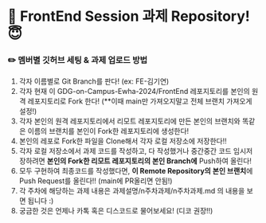 # 📌 FrontEnd Session 과제 Repository!😇

### ✏️ 멤버별 깃허브 세팅 & 과제 업로드 방법
1. 각자 이름별로 Git Branch를 판다! (ex: FE-김기연)
2. 각자 현재 이 GDG-on-Campus-Ewha-2024/FrontEnd 레포지토리를 본인의 원격 레포지토리로 Fork 한다! (**이때 main만 가져오지말고 전체 브랜치 가져오게 설정!)
3. 각자 본인의 원격 레포지토리에서 리모트 레포지토리에 만든 본인의 브랜치와 똑같은 이름의 브랜치를 본인이 Fork한 레포지토리에 생성한다!
4. 본인의 레포로 Fork한 파일을 Clone해서 각자 로컬 저장소에 저장한다!!
5. 각자 로컬 저장소에서 과제 코드를 작성하고, 다 작성했거나 중간중간 코드 임시저장하려면 **본인의 Fork한 리모트 레포지토리의 본인 Branch에** Push하여 올린다!
6. 모두 구현하여 최종코드를 작성했다면, **이 Remote Repository의 본인 브랜치**에 Push Request를 올린다!! (main에 PR올리면 안됨!)
7. 각 주차에 해당하는 과제 내용은 과제설명/n주차과제/n주차과제.md 의 내용을 보면 됩니다 :)
8. 궁금한 것은 언제나 카톡 혹은 디스코드로 물어보세요! (디코 권장!!)
